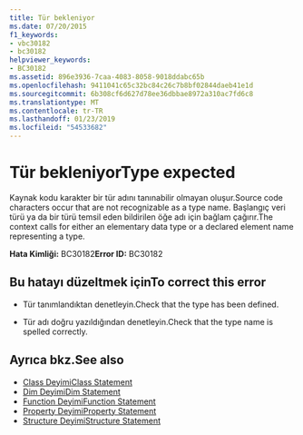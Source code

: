 ```yaml
---
title: Tür bekleniyor
ms.date: 07/20/2015
f1_keywords:
- vbc30182
- bc30182
helpviewer_keywords:
- BC30182
ms.assetid: 896e3936-7caa-4083-8058-9018ddabc65b
ms.openlocfilehash: 9411041c65c32bc84c26c7b8bf02844daeb41e1d
ms.sourcegitcommit: 6b308cf6d627d78ee36dbbae8972a310ac7fd6c8
ms.translationtype: MT
ms.contentlocale: tr-TR
ms.lasthandoff: 01/23/2019
ms.locfileid: "54533682"
---
```

# <a name="type-expected"></a><span data-ttu-id="54242-102">Tür bekleniyor</span><span class="sxs-lookup"><span data-stu-id="54242-102">Type expected</span></span>
<span data-ttu-id="54242-103">Kaynak kodu karakter bir tür adını tanınabilir olmayan oluşur.</span><span class="sxs-lookup"><span data-stu-id="54242-103">Source code characters occur that are not recognizable as a type name.</span></span> <span data-ttu-id="54242-104">Başlangıç veri türü ya da bir türü temsil eden bildirilen öğe adı için bağlam çağırır.</span><span class="sxs-lookup"><span data-stu-id="54242-104">The context calls for either an elementary data type or a declared element name representing a type.</span></span>  
  
 <span data-ttu-id="54242-105">**Hata Kimliği:** BC30182</span><span class="sxs-lookup"><span data-stu-id="54242-105">**Error ID:** BC30182</span></span>  
  
## <a name="to-correct-this-error"></a><span data-ttu-id="54242-106">Bu hatayı düzeltmek için</span><span class="sxs-lookup"><span data-stu-id="54242-106">To correct this error</span></span>  
  
-   <span data-ttu-id="54242-107">Tür tanımlandıktan denetleyin.</span><span class="sxs-lookup"><span data-stu-id="54242-107">Check that the type has been defined.</span></span>  
  
-   <span data-ttu-id="54242-108">Tür adı doğru yazıldığından denetleyin.</span><span class="sxs-lookup"><span data-stu-id="54242-108">Check that the type name is spelled correctly.</span></span>  
  
## <a name="see-also"></a><span data-ttu-id="54242-109">Ayrıca bkz.</span><span class="sxs-lookup"><span data-stu-id="54242-109">See also</span></span>
- [<span data-ttu-id="54242-110">Class Deyimi</span><span class="sxs-lookup"><span data-stu-id="54242-110">Class Statement</span></span>](../../visual-basic/language-reference/statements/class-statement.md)
- [<span data-ttu-id="54242-111">Dim Deyimi</span><span class="sxs-lookup"><span data-stu-id="54242-111">Dim Statement</span></span>](../../visual-basic/language-reference/statements/dim-statement.md)
- [<span data-ttu-id="54242-112">Function Deyimi</span><span class="sxs-lookup"><span data-stu-id="54242-112">Function Statement</span></span>](../../visual-basic/language-reference/statements/function-statement.md)
- [<span data-ttu-id="54242-113">Property Deyimi</span><span class="sxs-lookup"><span data-stu-id="54242-113">Property Statement</span></span>](../../visual-basic/language-reference/statements/property-statement.md)
- [<span data-ttu-id="54242-114">Structure Deyimi</span><span class="sxs-lookup"><span data-stu-id="54242-114">Structure Statement</span></span>](../../visual-basic/language-reference/statements/structure-statement.md)
